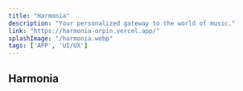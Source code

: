```yaml
---
title: "Harmonia"
description: "Your personalized gateway to the world of music."
link: "https://harmonia-orpin.vercel.app/"
splashImage: "/harmonia.webp"
tags: ['APP', 'UI/UX']
---
```


## Harmonia
